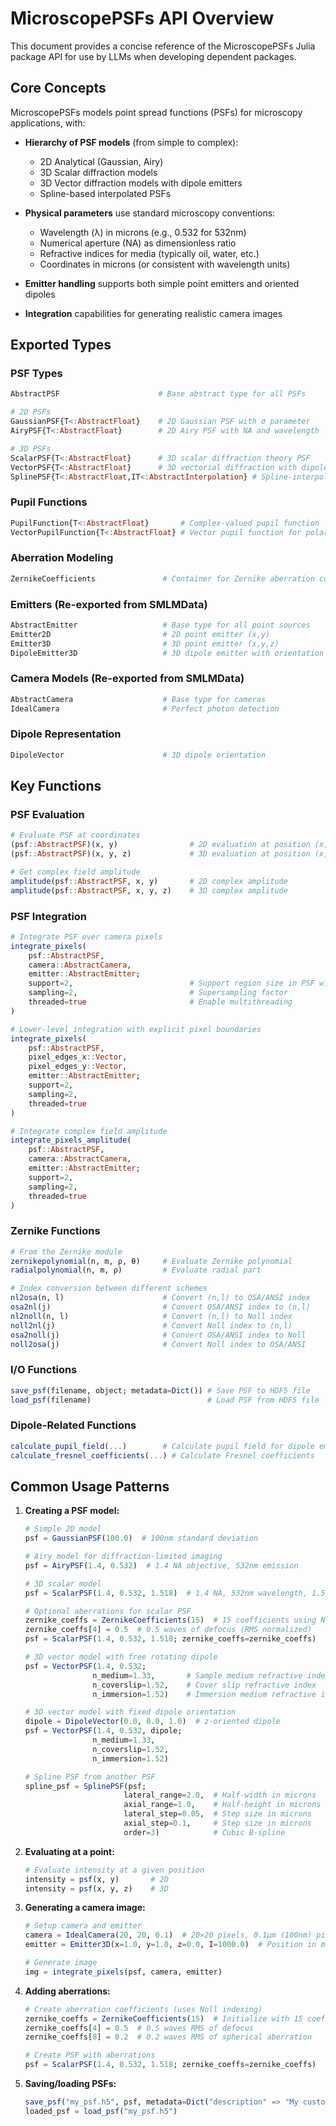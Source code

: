 # MicroscopePSFs API Overview

This document provides a concise reference of the MicroscopePSFs Julia package API for use by LLMs when developing dependent packages.

## Core Concepts

MicroscopePSFs models point spread functions (PSFs) for microscopy applications, with:

- **Hierarchy of PSF models** (from simple to complex):
  - 2D Analytical (Gaussian, Airy)
  - 3D Scalar diffraction models
  - 3D Vector diffraction models with dipole emitters
  - Spline-based interpolated PSFs

- **Physical parameters** use standard microscopy conventions:
  - Wavelength (λ) in microns (e.g., 0.532 for 532nm)
  - Numerical aperture (NA) as dimensionless ratio
  - Refractive indices for media (typically oil, water, etc.)
  - Coordinates in microns (or consistent with wavelength units)

- **Emitter handling** supports both simple point emitters and oriented dipoles

- **Integration** capabilities for generating realistic camera images

## Exported Types

### PSF Types

```julia
AbstractPSF                      # Base abstract type for all PSFs

# 2D PSFs
GaussianPSF{T<:AbstractFloat}    # 2D Gaussian PSF with σ parameter 
AiryPSF{T<:AbstractFloat}        # 2D Airy PSF with NA and wavelength

# 3D PSFs
ScalarPSF{T<:AbstractFloat}      # 3D scalar diffraction theory PSF
VectorPSF{T<:AbstractFloat}      # 3D vectorial diffraction with dipoles
SplinePSF{T<:AbstractFloat,IT<:AbstractInterpolation} # Spline-interpolated PSF
```

### Pupil Functions

```julia
PupilFunction{T<:AbstractFloat}       # Complex-valued pupil function
VectorPupilFunction{T<:AbstractFloat} # Vector pupil function for polarization
```

### Aberration Modeling

```julia
ZernikeCoefficients               # Container for Zernike aberration coefficients
```

### Emitters (Re-exported from SMLMData)

```julia
AbstractEmitter                   # Base type for all point sources
Emitter2D                         # 2D point emitter (x,y)
Emitter3D                         # 3D point emitter (x,y,z)
DipoleEmitter3D                   # 3D dipole emitter with orientation
```

### Camera Models (Re-exported from SMLMData)

```julia
AbstractCamera                    # Base type for cameras
IdealCamera                       # Perfect photon detection
```

### Dipole Representation

```julia
DipoleVector                      # 3D dipole orientation
```

## Key Functions

### PSF Evaluation

```julia
# Evaluate PSF at coordinates
(psf::AbstractPSF)(x, y)                # 2D evaluation at position (x,y)
(psf::AbstractPSF)(x, y, z)             # 3D evaluation at position (x,y,z)

# Get complex field amplitude
amplitude(psf::AbstractPSF, x, y)       # 2D complex amplitude
amplitude(psf::AbstractPSF, x, y, z)    # 3D complex amplitude
```

### PSF Integration

```julia
# Integrate PSF over camera pixels
integrate_pixels(
    psf::AbstractPSF,
    camera::AbstractCamera,
    emitter::AbstractEmitter;
    support=2,                          # Support region size in PSF widths
    sampling=2,                         # Supersampling factor 
    threaded=true                       # Enable multithreading
)

# Lower-level integration with explicit pixel boundaries
integrate_pixels(
    psf::AbstractPSF,
    pixel_edges_x::Vector,
    pixel_edges_y::Vector,
    emitter::AbstractEmitter;
    support=2,
    sampling=2,
    threaded=true
)

# Integrate complex field amplitude
integrate_pixels_amplitude(
    psf::AbstractPSF,
    camera::AbstractCamera,
    emitter::AbstractEmitter;
    support=2,
    sampling=2,
    threaded=true
)
```

### Zernike Functions

```julia
# From the Zernike module
zernikepolynomial(n, m, ρ, θ)     # Evaluate Zernike polynomial
radialpolynomial(n, m, ρ)         # Evaluate radial part

# Index conversion between different schemes
nl2osa(n, l)                      # Convert (n,l) to OSA/ANSI index
osa2nl(j)                         # Convert OSA/ANSI index to (n,l)
nl2noll(n, l)                     # Convert (n,l) to Noll index
noll2nl(j)                        # Convert Noll index to (n,l)
osa2noll(j)                       # Convert OSA/ANSI index to Noll
noll2osa(j)                       # Convert Noll index to OSA/ANSI
```

### I/O Functions

```julia
save_psf(filename, object; metadata=Dict()) # Save PSF to HDF5 file
load_psf(filename)                          # Load PSF from HDF5 file
```

### Dipole-Related Functions

```julia
calculate_pupil_field(...)        # Calculate pupil field for dipole emitters
calculate_fresnel_coefficients(...) # Calculate Fresnel coefficients
```

## Common Usage Patterns

1. **Creating a PSF model:**
   ```julia
   # Simple 2D model
   psf = GaussianPSF(100.0)  # 100nm standard deviation

   # Airy model for diffraction-limited imaging
   psf = AiryPSF(1.4, 0.532)  # 1.4 NA objective, 532nm emission

   # 3D scalar model
   psf = ScalarPSF(1.4, 0.532, 1.518)  # 1.4 NA, 532nm wavelength, 1.518 refractive index
   
   # Optional aberrations for scalar PSF
   zernike_coeffs = ZernikeCoefficients(15)  # 15 coefficients using Noll indexing
   zernike_coeffs[4] = 0.5  # 0.5 waves of defocus (RMS normalized)
   psf = ScalarPSF(1.4, 0.532, 1.518; zernike_coeffs=zernike_coeffs)

   # 3D vector model with free rotating dipole
   psf = VectorPSF(1.4, 0.532; 
                  n_medium=1.33,       # Sample medium refractive index
                  n_coverslip=1.52,    # Cover slip refractive index
                  n_immersion=1.52)    # Immersion medium refractive index
   
   # 3D vector model with fixed dipole orientation
   dipole = DipoleVector(0.0, 0.0, 1.0)  # z-oriented dipole
   psf = VectorPSF(1.4, 0.532, dipole;
                  n_medium=1.33,
                  n_coverslip=1.52,
                  n_immersion=1.52)
   
   # Spline PSF from another PSF
   spline_psf = SplinePSF(psf; 
                         lateral_range=2.0,  # Half-width in microns
                         axial_range=1.0,    # Half-height in microns
                         lateral_step=0.05,  # Step size in microns
                         axial_step=0.1,     # Step size in microns
                         order=3)            # Cubic B-spline
   ```

2. **Evaluating at a point:**
   ```julia
   # Evaluate intensity at a given position
   intensity = psf(x, y)       # 2D
   intensity = psf(x, y, z)    # 3D
   ```

3. **Generating a camera image:**
   ```julia
   # Setup camera and emitter
   camera = IdealCamera(20, 20, 0.1)  # 20×20 pixels, 0.1μm (100nm) pixel size
   emitter = Emitter3D(x=1.0, y=1.0, z=0.0, I=1000.0)  # Position in microns
   
   # Generate image
   img = integrate_pixels(psf, camera, emitter)
   ```

4. **Adding aberrations:**
   ```julia
   # Create aberration coefficients (uses Noll indexing)
   zernike_coeffs = ZernikeCoefficients(15)  # Initialize with 15 coefficients
   zernike_coeffs[4] = 0.5  # 0.5 waves RMS of defocus
   zernike_coeffs[8] = 0.2  # 0.2 waves RMS of spherical aberration
   
   # Create PSF with aberrations
   psf = ScalarPSF(1.4, 0.532, 1.518; zernike_coeffs=zernike_coeffs)
   ```

5. **Saving/loading PSFs:**
   ```julia
   save_psf("my_psf.h5", psf, metadata=Dict("description" => "My custom PSF"))
   loaded_psf = load_psf("my_psf.h5")
   ```